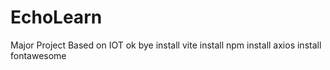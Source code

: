 # EchoLearn
Major Project Based on IOT
ok
bye
install vite
install npm
install axios
install fontawesome
